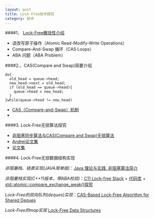 ```yaml
---
layout: post
title: Lock-Free技术探究
category: 技术
---
```


####1、 [Lock-Free概括性介绍](http://www.tuicool.com/articles/JJRbieR "Lock-Free")

* 读改写原子操作（Atomic Read-Modify-Write Operations）
* Compare-And-Swap 循环（CAS Loops）
* ABA 问题（ABA Problem）

####2.、CAS(Compare and Swap)简要介绍

```
do{                             
  old_head = queue->head;        
  new_head->next = old_head;     
  if (old_head == queue->head){  
    queue->head = new_head;     
  }                              
}while(queue->head != new_head)
```

* [CAS（Compare-and-Swap）机制](http://blog.csdn.net/lifesider/article/details/6582338 "CAS")
* []("CAS")

####3. Lock-Free无锁算法探究

* [非阻塞同步算法与CAS(Compare and Swap)无锁算法](http://www.cnblogs.com/Mainz/p/3546347.html "Lock-Free")
* [Andrei论文集](http://erdani.com/index.php/articles/ "Lock-Free")
* [论文集](http://www.research.ibm.com/people/m/michael/pubs.htm "Lock-Free")

####4. Lock-Free无锁数据结构实现

*非阻塞栈、链表实现(JAVA简单版)*：[Java 理论与实践: 非阻塞算法简介](http://www.ibm.com/developerworks/cn/java/j-jtp04186/ "Lock-Free")

*非阻塞栈实现(C++11版本，带ABA检验)*：[C11 Lock-free Stack](http://nullprogram.com/blog/2014/09/02/ "Lock-Free") + 
[代码库](https://github.com/lsclone/lstack "Lock-Free") + 
[std::atomic::compare_exchange_weak()探究](http://www.codeproject.com/Articles/808305/Understand-std-atomic-compare-exchange-weak-in-Cpl "Lock-Free")

*Lock-Free的双向队列(deques)实现*：[CAS-Based Lock-Free Algorithm for Shared Deques](http://www.research.ibm.com/people/m/michael/europar-2003.pdf "deques")

*Lock-Free的map实现* [Lock-Free Data Structures](http://erdani.com/publications/cuj-2004-10.pdf "map")
